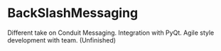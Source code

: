 # BackSlashMessaging
Different take on Conduit Messaging. Integration with PyQt. Agile style development with team. (Unfinished) 

